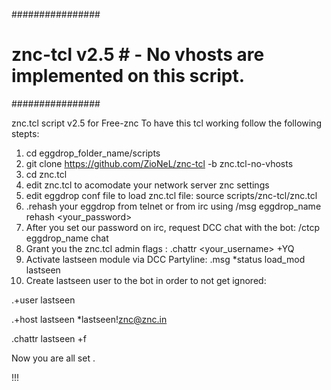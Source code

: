
################
# znc-tcl v2.5 # - No vhosts are implemented on this script.
################

znc.tcl script v2.5 for Free-znc
To have this tcl working follow the following stepts:

 1. cd eggdrop_folder_name/scripts
 2. git clone https://github.com/ZioNeL/znc-tcl -b znc.tcl-no-vhosts
 3. cd znc.tcl
 4. edit znc.tcl to acomodate your network server znc settings
 5. edit eggdrop conf file to load znc.tcl file: source scripts/znc-tcl/znc.tcl
 6. .rehash your eggdrop from telnet or from irc using /msg eggdrop_name rehash <your_password>
 7. After you set our password on irc, request DCC chat with the bot: /ctcp eggdrop_name chat
 8. Grant you the znc.tcl admin flags : .chattr <your_username> +YQ 
 9. Activate lastseen module via DCC Partyline: .msg *status load_mod lastseen
10. Create lastseen user to the bot in order to not get ignored:

.+user lastseen

.+host lastseen *lastseen!znc@znc.in

.chattr lastseen +f

Now you are all set . 

!!! 
